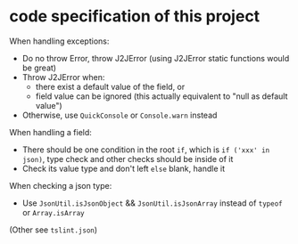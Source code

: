 # code specification of this project

When handling exceptions:

* Do no throw Error, throw J2JError (using J2JError static functions would be great)
* Throw J2JError when:
  * there exist a default value of the field, or
  * field value can be ignored (this actually equivalent to "null as default value")
* Otherwise, use `QuickConsole` or `Console.warn` instead

When handling a field:

* There should be one condition in the root `if`, which is `if ('xxx' in json)`, type check and other checks should be inside of it
* Check its value type and don't left `else` blank, handle it

When checking a json type:

* Use `JsonUtil.isJsonObject` && `JsonUtil.isJsonArray` instead of `typeof` or `Array.isArray`

(Other see `tslint.json`)